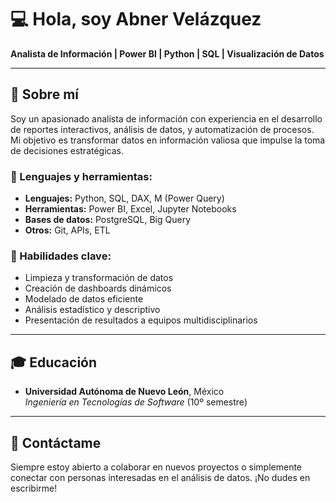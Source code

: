 # 💻 Hola, soy **Abner Velázquez**  
**Analista de Información | Power BI | Python | SQL | Visualización de Datos**  

---

## 🚀 Sobre mí  
Soy un apasionado analista de información con experiencia en el desarrollo de reportes interactivos, análisis de datos, y automatización de procesos. Mi objetivo es transformar datos en información valiosa que impulse la toma de decisiones estratégicas.  

### 🔹 Lenguajes y herramientas:  
- **Lenguajes:** Python, SQL, DAX, M (Power Query)  
- **Herramientas:** Power BI, Excel, Jupyter Notebooks  
- **Bases de datos:** PostgreSQL, Big Query  
- **Otros:** Git, APIs, ETL  

### 🔹 Habilidades clave:  
- Limpieza y transformación de datos  
- Creación de dashboards dinámicos  
- Modelado de datos eficiente  
- Análisis estadístico y descriptivo  
- Presentación de resultados a equipos multidisciplinarios  

---

## 🎓 Educación  
- **Universidad Autónoma de Nuevo León**, México  
  _Ingeniería en Tecnologías de Software_ (10º semestre)  

---

## 📩 Contáctame  
Siempre estoy abierto a colaborar en nuevos proyectos o simplemente conectar con personas interesadas en el análisis de datos. ¡No dudes en escribirme!
